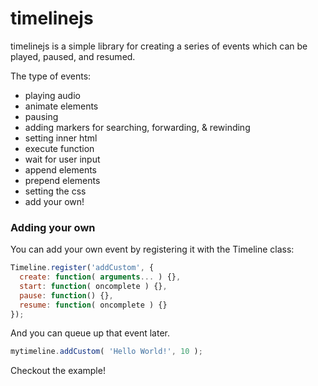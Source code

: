 timelinejs
=========

timelinejs is a simple library for creating a series of events which can be played, paused, and resumed. 

The type of events:
* playing audio
* animate elements
* pausing
* adding markers for searching, forwarding, & rewinding
* setting inner html
* execute function
* wait for user input
* append elements
* prepend elements
* setting the css
* add your own!
 
### Adding your own

You can add your own event by registering it with the Timeline class:

```js
Timeline.register('addCustom', {
  create: function( arguments... ) {},
  start: function( oncomplete ) {},
  pause: function() {},
  resume: function( oncomplete ) {}
});
```
And you can queue up that event later.

```js
mytimeline.addCustom( 'Hello World!', 10 );
```

Checkout the example!
